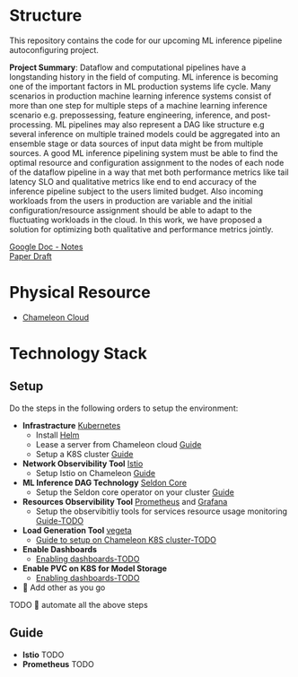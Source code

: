 # Structure

This repository contains the code for our upcoming ML inference pipeline autoconfiguring project.

**Project Summary**:
Dataflow and computational pipelines have a longstanding history in the field of computing. ML inference is becoming one of the important factors in ML production systems life cycle. Many scenarios in production machine learning inference systems consist of more than one step for multiple steps of a machine learning inference scenario e.g. prepossessing, feature engineering, inference, and post-processing. ML pipelines may also represent a DAG like structure e.g several inference on multiple trained models could be aggregated into an ensemble stage or data sources of input data might be from multiple sources. A good ML inference pipelining system must be able to find the optimal resource and configuration assignment to the nodes of each node of the dataflow pipeline in a way that met both performance metrics like tail latency SLO and qualitative metrics like end to end accuracy of the inference pipeline subject to the users limited budget. Also incoming workloads from the users in production are variable and the initial configuration/resource assignment should be able to adapt to the fluctuating workloads in the cloud. In this work, we have proposed a solution for optimizing both qualitative and performance metrics jointly.


[Google Doc - Notes](https://docs.google.com/document/d/1VbMDl_09n77NCRk58C9vqzDLGkgfliPUYxS3NVX8fgw/edit?usp=sharing) \
[Paper Draft](https://www.overleaf.com/project/625456ee961f16abadd71f36)

# Physical Resource
* [Chameleon Cloud](https://chameleoncloud.org/)

# Technology Stack
## Setup

Do the steps in the following orders to setup the environment:

* **Infrastracture** [Kubernetes](https://kubernetes.io/)
   *  Install [Helm](https://helm.sh/docs/intro/install/)
   *  Lease a server from Chameleon cloud [Guide](docs/chameleon-lease.md)
   *  Setup a K8S cluster [Guide](docs/chameleon-k8s.md)
* **Network Observibility Tool** [Istio](https://istio.io/)
   * Setup Istio on Chameleon [Guide](docs/setup-istio.md)
* **ML Inference DAG Technology** [Seldon Core](https://docs.seldon.io/projects/seldon-core/en/latest/)
   * Setup the Seldon core operator on your cluster [Guide](docs/setup-seldon-core-installation.md)
* **Resources Observibility Tool** [Prometheus](https://prometheus.io/) and [Grafana](https://grafana.com/)
   * Setup the observibitliy tools for services resource usage monitoring [Guide-TODO](docs/prometeus-monitoring.md)
* **Load Generation Tool** [vegeta](https://github.com/tsenart/vegeta)
   * [Guide to setup on Chameleon K8S cluster-TODO](ddd)
* **Enable Dashboards**
   * [Enabling dashboards-TODO](ddd)
* **Enable PVC on K8S for Model Storage**
   * [Enabling dashboards-TODO](ddd)
* 🔴 Add other as you go

TODO 🔴 automate all the above steps

## Guide
* **Istio**
TODO
* **Prometheus**
TODO



